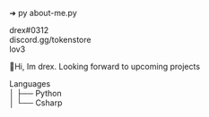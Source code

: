 ➜ py about-me.py
               
             
   drex#0312\
   discord.gg/tokenstore\
   lov3
   
 
👋Hi, Im drex. Looking forward to upcoming projects
                      
Languages\
│   ├── Python\
│   └── Csharp


 


                     
                    
